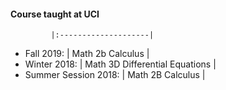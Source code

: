 #### Course taught at UCI

             |:--------------------|
* Fall 2019: | Math 2b Calculus |
* Winter 2018: | Math 3D Differential Equations |
* Summer Session 2018: | Math 2B Calculus |
